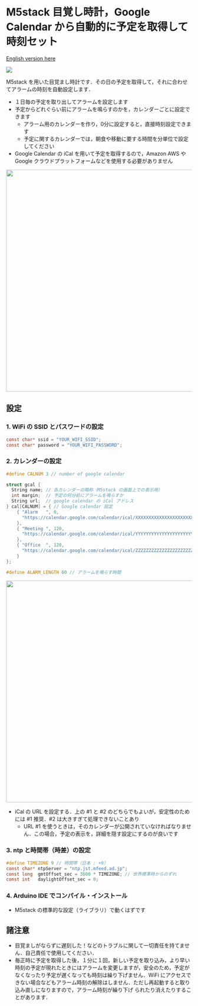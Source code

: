 # M5stack 目覚し時計，Google Calendar から自動的に予定を取得して時刻セット

<a href="https://github.com/sh1ura/M5stack-wakeup-alarm-set-from-google-calendar/blob/main/README.md">English version here</a><p>

[![](https://img.youtube.com/vi/843B_bA_Ixc/0.jpg)](https://www.youtube.com/watch?v=843B_bA_Ixc)

M5stack を用いた目覚まし時計です．その日の予定を取得して，それに合わせてアラームの時刻を自動設定します．

- １日毎の予定を取り出してアラームを設定します
- 予定からどれぐらい前にアラームを鳴らすのかを，カレンダーごとに設定できます
  * アラーム用のカレンダーを作り，0分に設定すると，直接時刻設定できます
  * 予定に関するカレンダーでは，朝食や移動に要する時間を分単位で設定してください
- Google Calendar の iCal を用いて予定を取得するので，Amazon AWS や Google クラウドプラットフォームなどを使用する必要がありません

<img src="https://user-images.githubusercontent.com/86639425/126030181-32f42968-63cd-4532-8cf5-e8fa0d19f7a3.jpeg" width="600">

## 設定

### 1. WiFi の SSID とパスワードの設定
```C
const char* ssid = "YOUR_WIFI_SSID";
const char* password = "YOUR_WIFI_PASSWORD";
```

### 2. カレンダーの設定

```C
#define CALNUM 3 // number of google calendar

struct gcal {
  String name; // 各カレンダーの略称（M5stack の画面上での表示用）
  int margin;  // 予定の何分前にアラームを鳴らすか
  String url;  // google calendar の iCal アドレス
} cal[CALNUM] = { // Google calendar 設定
    { "Alarm   ", 0, 
      "https://calendar.google.com/calendar/ical/XXXXXXXXXXXXXXXXXXXXXXXXXgroup.calendar.google.com/public/basic.ics"
    },
    { "Meeting ", 120,
      "https://calendar.google.com/calendar/ical/YYYYYYYYYYYYYYYYYYYYYYYYYgroup.calendar.google.com/public/basic.ics"
    },
    { "Office  ", 120,
      "https://calendar.google.com/calendar/ical/ZZZZZZZZZZZZZZZZZZZZZZZZZgroup.calendar.google.com/public/basic.ics"
    }
};

#define ALARM_LENGTH 60 // アラームを鳴らす時間
```

<img src="https://user-images.githubusercontent.com/86639425/126030185-4327083a-90e8-40b8-a9ac-e1d714806395.jpeg" width="600">

- iCal の URL を設定する．上の #1 と #2 のどちらでもよいが，安定性のためには #1 推奨．#2 は大きすぎて処理できないことあり
  * URL #1 を使うときは，そのカレンダーが公開されていなければなりません．この場合，予定の表示を，詳細を隠す設定にするのが良いです

### 3. ntp と時間帯（時差）の設定

```C
#define TIMEZONE 9 // 時間帯（日本 : +9）
const char* ntpServer = "ntp.jst.mfeed.ad.jp";
const long  gmtOffset_sec = 3600 * TIMEZONE; // 世界標準時からのずれ
const int   daylightOffset_sec = 0;
```

### 4. Arduino IDE でコンパイル・インストール

 - M5stack の標準的な設定（ライブラリ）で動くはずです
 
## 諸注意

- 目覚ましがならずに遅刻した！などのトラブルに関して一切責任を持てません．自己責任で使用してください．
- 毎正時に予定を取得した後，１分に１回，新しい予定を取り込み，より早い時刻の予定が現れたときにはアラームを変更しますが，安全のため，予定がなくなったり予定が遅くなっても時刻は繰り下げません．WiFi にアクセスできない場合などもアラーム時刻の解除はしません．ただし再起動すると取り込み直しになりますので，アラーム時刻が繰り下げ
られたり消えたりすることがあります．
